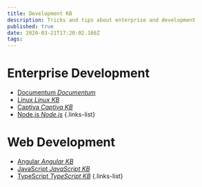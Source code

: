 ```yaml
---
title: Development KB
description: Tricks and tips about enterprise and development
published: true
date: 2020-03-21T17:20:02.166Z
tags: 
---
```


# Enterprise Development
- [Documentum *Documentum*](/dev/documentum)
- [Linux *Linux KB*](/dev/linux)
- [Captiva *Captiva KB*](/dev/captiva)
- [Node.js *Node.js*](/dev/nodejs)
{.links-list}

# Web Development
- [Angular *Angular KB*](/dev/angular)
- [JavaScript *JavaScript KB*](/dev/javascript)
- [TypeScript *TypeScript KB*](/dev/typescript)
{.links-list}

